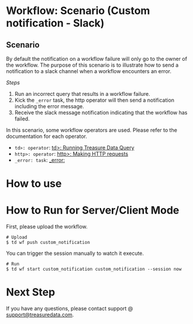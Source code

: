 # Workflow: Scenario (Custom notification - Slack)

## Scenario

By default the notification on a workflow failure will only go to the owner of the workflow. The purpose of this scenario is to illustrate how to send a notification to a slack channel when a workflow encounters an error. 

*Steps*
1. Run an incorrect query that results in a workflow failure.
2. Kick the `_error` task, the http operator will then send a notification including the error message.
3. Receive the slack message notification indicating that the workflow has failed.

In this scenario, some workflow operators are used. Please refer to the documentation for each operator.

 - `td>: operator`: [td>: Running Treasure Data Query](http://docs.digdag.io/operators/td.html)
 - `http>: operator`: [http>: Making HTTP requests](http://docs.digdag.io/operators/http.html)
 - `_error: task`: [_error:](http://docs.digdag.io/concepts.html?highlight=_error#dynamic-task-generation-and-check-error-tasks)

# How to use

# How to Run for Server/Client Mode

First, please upload the workflow.

    # Upload
    $ td wf push custom_notification

You can trigger the session manually to watch it execute.

    # Run
    $ td wf start custom_notification custom_notification --session now


# Next Step

If you have any questions, please contact support @ support@treasuredata.com.
